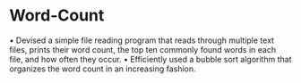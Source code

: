 # Word-Count

•	Devised a simple file reading program that reads through multiple text files, prints their word count, the top ten commonly found words in each file, and how often they occur.
•	Efficiently used a bubble sort algorithm that organizes the word count in an increasing fashion.

